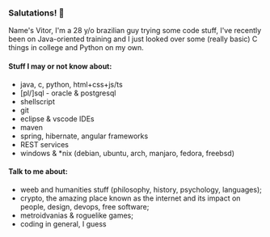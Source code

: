 ### Salutations! 👋

Name's Vitor, I'm a 28 y/o brazilian guy trying some code stuff, I've recently been on Java-oriented training and I just looked over some (really basic) C things in college and Python on my own.

#### Stuff I may or not know about:

- java, c, python, html+css+js/ts
- [pl/]sql - oracle & postgresql
- shellscript
- git
- eclipse & vscode IDEs
- maven
- spring, hibernate, angular frameworks
- REST services
- windows & *nix (debian, ubuntu, arch, manjaro, fedora, freebsd)

#### Talk to me about:

- weeb and humanities stuff (philosophy, history, psychology, languages); 
- crypto, the amazing place known as the internet and its impact on people, design, devops, free software;
- metroidvanias & roguelike games;
- coding in general, I guess

